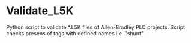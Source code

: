 # Validate_L5K
Python script to validate *.L5K files of Allen-Bradley PLC projects. Script checks presens of tags with defined names i.e. "shunt".
